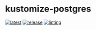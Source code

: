 # kustomize-postgres

[![latest](https://github.com/archmachina/kustomize-postgres/workflows/latest/badge.svg)](https://github.com/archmachina/kustomize-postgres/actions?query=workflow%3Alatest)
[![release](https://github.com/archmachina/kustomize-postgres/workflows/release/badge.svg)](https://github.com/archmachina/kustomize-postgres/actions?query=workflow%3Arelease)
[![linting](https://github.com/archmachina/kustomize-postgres/workflows/linting/badge.svg)](https://github.com/archmachina/kustomize-postgres/actions?query=workflow%3Alinting)
